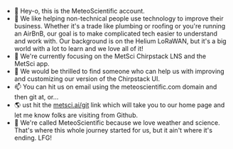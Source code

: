 - 👋 Hey-o, this is the MeteoScientific account.
- 👀 We like helping non-technical people use technology to improve their business.  Whether it's a trade like plumbing or roofing or you're running an AirBnB, our goal is to make complicated tech easier to understand and work with.  Our background is on the Helium LoRaWAN, but it's a big world with a lot to learn and we love all of it!
- 🌱 We're currently focusing on the MetSci Chirpstack LNS and the MetSci app.
- 💞️ We would be thrilled to find someone who can help us with improving and customizing our version of the Chirpstack UI.
- 📫 You can hit us on email using the meteoscientific.com domain and then git at, or...
- 🌎 ust hit the [metsci.ai/git](https://metsci.ai/gitvisitor) link which will take you to our home page and let me know folks are visiting from Github.
- 📖 We're called MeteoScientific because we love weather and science.  That's where this whole journey started for us, but it ain't where it's ending.  LFG!

<!---
meteoscientific/meteoscientific is a ✨ special ✨ repository because its `README.md` (this file) appears on your GitHub profile.
You can click the Preview link to take a look at your changes.
--->
